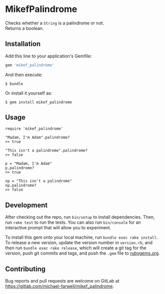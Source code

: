# MikefPalindrome

Checks whether a `String` is a palindrome or not.  
Returns a boolean.

## Installation

Add this line to your application's Gemfile:

```ruby
gem 'mikef_palindrome'
```

And then execute:

    $ bundle

Or install it yourself as:

    $ gem install mikef_palindrome

## Usage

    require 'mikef_palindrome'
    
    "Madam, I'm Adam".palindrome?
    >> true

    "This isn't a palindrome".palindrome?
    >> false

    p = "Madam, I'm Adam"
    p.palindrome?
    >> true
    
    np = "This isn't a palindrome"
    np.palindrome?
    >> false

## Development

After checking out the repo, run `bin/setup` to install dependencies. Then, run `rake test` to run the tests. You can also run `bin/console` for an interactive prompt that will allow you to experiment.

To install this gem onto your local machine, run `bundle exec rake install`. To release a new version, update the version number in `version.rb`, and then run `bundle exec rake release`, which will create a git tag for the version, push git commits and tags, and push the `.gem` file to [rubygems.org](https://rubygems.org).

## Contributing

Bug reports and pull requests are welcome on GitLab at https://gitlab.com/michael-farwell/mikef_palindrome.
